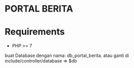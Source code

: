 # PORTAL BERITA


Requirements
============

* PHP >= 7



buat Database dengan nama:
db_portal_berita. 
atau ganti di include/controller/database => $db



